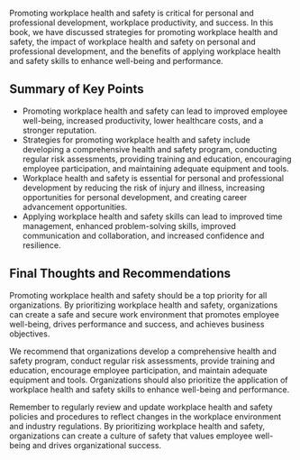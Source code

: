 
Promoting workplace health and safety is critical for personal and professional development, workplace productivity, and success. In this book, we have discussed strategies for promoting workplace health and safety, the impact of workplace health and safety on personal and professional development, and the benefits of applying workplace health and safety skills to enhance well-being and performance.

Summary of Key Points
---------------------

* Promoting workplace health and safety can lead to improved employee well-being, increased productivity, lower healthcare costs, and a stronger reputation.
* Strategies for promoting workplace health and safety include developing a comprehensive health and safety program, conducting regular risk assessments, providing training and education, encouraging employee participation, and maintaining adequate equipment and tools.
* Workplace health and safety is essential for personal and professional development by reducing the risk of injury and illness, increasing opportunities for personal development, and creating career advancement opportunities.
* Applying workplace health and safety skills can lead to improved time management, enhanced problem-solving skills, improved communication and collaboration, and increased confidence and resilience.

Final Thoughts and Recommendations
----------------------------------

Promoting workplace health and safety should be a top priority for all organizations. By prioritizing workplace health and safety, organizations can create a safe and secure work environment that promotes employee well-being, drives performance and success, and achieves business objectives.

We recommend that organizations develop a comprehensive health and safety program, conduct regular risk assessments, provide training and education, encourage employee participation, and maintain adequate equipment and tools. Organizations should also prioritize the application of workplace health and safety skills to enhance well-being and performance.

Remember to regularly review and update workplace health and safety policies and procedures to reflect changes in the workplace environment and industry regulations. By prioritizing workplace health and safety, organizations can create a culture of safety that values employee well-being and drives organizational success.
